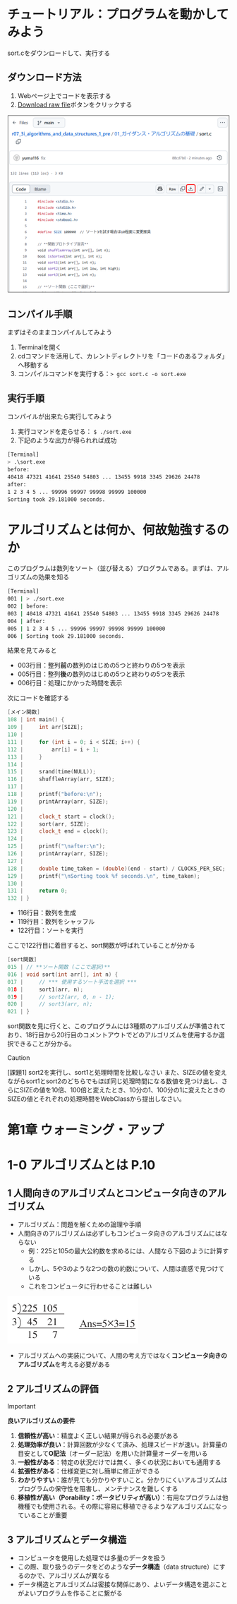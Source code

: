 # チュートリアル：プログラムを動かしてみよう
sort.cをダウンロードして、実行する

## ダウンロード方法
1. Webページ上でコードを表示する
2. <ins>Download raw file</ins>ボタンをクリックする

![](materials/Pastedimage20250326135131.png)

## コンパイル手順
まずはそのままコンパイルしてみよう
1. Terminalを開く
2. cdコマンドを活用して、カレントディレクトリを「コードのあるフォルダ」へ移動する
3. コンパイルコマンドを実行する：`> gcc sort.c -o sort.exe`

## 実行手順
コンパイルが出来たら実行してみよう
1. 実行コマンドを走らせる： `$ ./sort.exe`
2. 下記のような出力が得られれば成功
```bash
[Terminal]
> .\sort.exe
before:
40418 47321 41641 25540 54803 ... 13455 9918 3345 29626 24478
after:
1 2 3 4 5 ... 99996 99997 99998 99999 100000
Sorting took 29.181000 seconds.
```

# アルゴリズムとは何か、何故勉強するのか
このプログラムは数列をソート（並び替える）プログラムである。まずは、アルゴリズムの効果を知る

```bash
[Terminal]
001 | > ./sort.exe
002 | before:
003 | 40418 47321 41641 25540 54803 ... 13455 9918 3345 29626 24478
004 | after:
005 | 1 2 3 4 5 ... 99996 99997 99998 99999 100000
006 | Sorting took 29.181000 seconds.
```
結果を見てみると
- 003行目：整列**前**の数列のはじめの5つと終わりの5つを表示
- 005行目：整列**後**の数列のはじめの5つと終わりの5つを表示
- 006行目：処理にかかった時間を表示

次にコードを確認する
```c++
[メイン関数]
108 | int main() {
109 |     int arr[SIZE];
110 | 
111 |     for (int i = 0; i < SIZE; i++) {
112 |         arr[i] = i + 1;
113 |     }
114 | 
115 |     srand(time(NULL));
116 |     shuffleArray(arr, SIZE);
117 | 
118 |     printf("before:\n");
119 |     printArray(arr, SIZE);
120 | 
121 |     clock_t start = clock();
122 |     sort(arr, SIZE);
123 |     clock_t end = clock();
124 | 
125 |     printf("\nafter:\n");
126 |     printArray(arr, SIZE);
127 | 
128 |     double time_taken = (double)(end - start) / CLOCKS_PER_SEC;
129 |     printf("\nSorting took %f seconds.\n", time_taken);
130 | 
131 |     return 0;
132 | }
```
- 116行目：数列を生成
- 119行目：数列をシャッフル
- 122行目：ソートを実行

ここで122行目に着目すると、sort関数が呼ばれていることが分かる

```c++
[sort関数]
015 | // **ソート関数 (ここで選択)**
016 | void sort(int arr[], int n) {
017 |     // *** 使用するソート手法を選択 ***
018 |     sort1(arr, n);
019 |     // sort2(arr, 0, n - 1);
020 |     // sort3(arr, n);
021 | }
```
sort関数を見に行くと、このプログラムには3種類のアルゴリズムが準備されており、18行目から20行目のコメントアウトでどのアルゴリズムを使用するか選択できることが分かる。

> [!CAUTION]
> [課題1]
> sort2を実行し、sort1と処理時間を比較しなさい
> また、SIZEの値を変えながらsort1とsort2のどちらでもほぼ同じ処理時間になる数値を見つけ出し、さらにSIZEの値を10倍、100倍と変えたとき、10分の1、100分の1に変えたときのSIZEの値とそれぞれの処理時間をWebClassから提出しなさい。


# 第1章 ウォーミング・アップ
# 1-0 アルゴリズムとは P.10
## 1 人間向きのアルゴリズムとコンピュータ向きのアルゴリズム

- アルゴリズム：問題を解くための論理や手順
- 人間向きのアルゴリズムは必ずしもコンピュータ向きのアルゴリズムにはならない
	- 例：225と105の最大公約数を求めるには、人間なら下図のように計算する
	- しかし、5や3のような2つの数の約数について、人間は直感で見つけている
	- これをコンピュータに行わせることは難しい

![](materials/Pasted%20image%2020250328100723.png)

- アルゴリズムへの実装について、人間の考え方ではなく**コンピュータ向きのアルゴリズム**を考える必要がある

## 2 アルゴリズムの評価

> [!IMPORTANT]
> **良いアルゴリズムの要件**
> 1. **信頼性が高い**：精度よく正しい結果が得られる必要がある
> 2. **処理効率が良い**：計算回数が少なくて済み、処理スピードが速い。計算量の目安として**O記法**（オーダー記法）を用いた計算量オーダーを用いる
> 3. **一般性がある**：特定の状況だけでは無く、多くの状況においても通用する
> 4. **拡張性がある**：仕様変更に対し簡単に修正ができる
> 5. **わかりやすい**：誰が見ても分かりやすいこと。分かりにくいアルゴリズムはプログラムの保守性を阻害し、メンテナンスを難しくする
> 6. **移植性が高い（Porability：ポータビリティが高い）**：有用なプログラムは他機種でも使用される。その際に容易に移植できるようなアルゴリズムになっていることが重要

## 3 アルゴリズムとデータ構造
- コンピュータを使用した処理では多量のデータを扱う
- この際、取り扱うのデータをどのような**データ構造**（data structure）にするのかで、アルゴリズムが異なる
- データ構造とアルゴリズムは密接な関係にあり、よいデータ構造を選ぶことがよいプログラムを作ることに繋がる